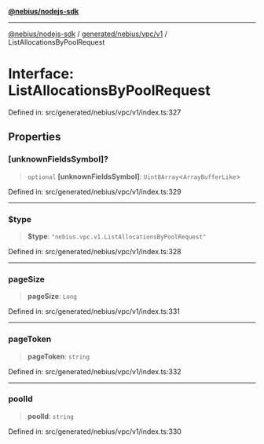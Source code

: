 [**@nebius/nodejs-sdk**](../../../../../README.md)

***

[@nebius/nodejs-sdk](../../../../../README.md) / [generated/nebius/vpc/v1](../README.md) / ListAllocationsByPoolRequest

# Interface: ListAllocationsByPoolRequest

Defined in: src/generated/nebius/vpc/v1/index.ts:327

## Properties

### \[unknownFieldsSymbol\]?

> `optional` **\[unknownFieldsSymbol\]**: `Uint8Array`\<`ArrayBufferLike`\>

Defined in: src/generated/nebius/vpc/v1/index.ts:329

***

### $type

> **$type**: `"nebius.vpc.v1.ListAllocationsByPoolRequest"`

Defined in: src/generated/nebius/vpc/v1/index.ts:328

***

### pageSize

> **pageSize**: `Long`

Defined in: src/generated/nebius/vpc/v1/index.ts:331

***

### pageToken

> **pageToken**: `string`

Defined in: src/generated/nebius/vpc/v1/index.ts:332

***

### poolId

> **poolId**: `string`

Defined in: src/generated/nebius/vpc/v1/index.ts:330
